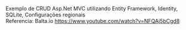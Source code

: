 
Exemplo de CRUD Asp.Net MVC utilizando Entity Framework, Identity, SQLite, Configurações regionais  
Referencia: Balta.io https://www.youtube.com/watch?v=NFQAj5bCgd8

